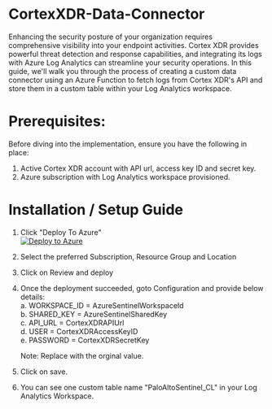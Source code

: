 # CortexXDR-Data-Connector

Enhancing the security posture of your organization requires comprehensive visibility into your endpoint activities. Cortex XDR provides powerful threat detection and response capabilities, and integrating its logs with Azure Log Analytics can streamline your security operations. In this guide, we'll walk you through the process of creating a custom data connector using an Azure Function to fetch logs from Cortex XDR's API and store them in a custom table within your Log Analytics workspace.

# Prerequisites:
Before diving into the implementation, ensure you have the following in place:

1. Active Cortex XDR account with API url, access key ID and secret key.
2. Azure subscription with Log Analytics workspace provisioned.

# Installation / Setup Guide

1. Click "Deploy To Azure"
   <br />
[![Deploy to Azure](https://aka.ms/deploytoazurebutton)](https://portal.azure.com/#create/Microsoft.Template/uri/https%2Fgithub.com%2Fpranjalv01%2FCortexXDR-Data-Connector%2Fblob%2Fmain%2Fazuredeploy.json)


2. Select the preferred Subscription, Resource Group and Location

3. Click on Review and deploy
4. Once the deployment succeeded, goto Configuration and provide below details:<br />
   a. WORKSPACE_ID = AzureSentinelWorkspaceId<br />
   b. SHARED_KEY = AzureSentinelSharedKey<br />
   c. API_URL = CortexXDRAPIUrl<br />
   d. USER = CortexXDRAccessKeyID<br />
   e. PASSWORD = CortexXDRSecretKey<br />

   Note: Replace with the orginal value.

6. Click on save.
7. You can see one custom table name "PaloAltoSentinel_CL" in your Log Analytics Workspace.

   

